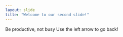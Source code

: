 ```yaml
---
layout: slide
title: "Welcome to our second slide!"
---
```

Be productive, not busy
Use the left arrow to go back!
